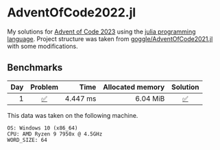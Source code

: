 # AdventOfCode2022.jl
My solutions for [Advent of Code 2023](https://adventofcode.com/2023/) using the [julia programming language](https://julialang.org/).
Project structure was taken from [goggle/AdventOfCode2021.jl](https://github.com/goggle/AdventOfCode2021.jl) with some modifications.

## Benchmarks
| Day | Problem | Time | Allocated memory | Solution |
|----:|:-------:|-----:|-----------------:|:-----------:|
| 1 | [:white_check_mark:](https://adventofcode.com/2023/day/1) | 4.447 ms | 6.04 MiB | [:white_check_mark:](https://github.com/electronsandstuff/AdventofCode2023/blob/main/src/day01.jl) 

This data was taken on the following machine.
```
OS: Windows 10 (x86_64)
CPU: AMD Ryzen 9 7950x @ 4.5GHz
WORD_SIZE: 64
```